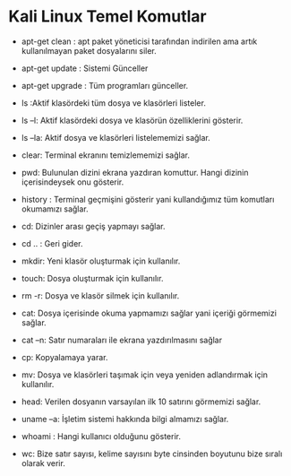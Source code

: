 # Kali Linux Temel Komutlar

- apt-get clean : apt paket yöneticisi tarafından indirilen ama artık kullanılmayan paket dosyalarını siler.

- apt-get update : Sistemi Günceller

- apt-get upgrade : Tüm programları günceller.

- ls :Aktif klasördeki tüm dosya ve klasörleri listeler.

- ls –l: Aktif klasördeki dosya ve klasörün özelliklerini gösterir.

- ls –la: Aktif dosya ve klasörleri listelememizi sağlar.

- clear: Terminal ekranını temizlememizi sağlar.

- pwd: Bulunulan dizini ekrana yazdıran komuttur. Hangi dizinin içerisindeysek onu gösterir.

- history : Terminal geçmişini gösterir yani kullandığımız tüm komutları okumamızı sağlar.

- cd: Dizinler arası geçiş yapmayı sağlar.

- cd .. : Geri gider.

- mkdir: Yeni klasör oluşturmak için kullanılır.

- touch: Dosya oluşturmak için kullanılır.

- rm -r: Dosya ve klasör silmek için kullanılır.

- cat: Dosya içerisinde okuma yapmamızı sağlar yani içeriği görmemizi sağlar.

- cat –n: Satır numaraları ile ekrana yazdırılmasını sağlar

- cp: Kopyalamaya yarar.

- mv: Dosya ve klasörleri taşımak için veya yeniden adlandırmak için kullanılır.

- head: Verilen dosyanın varsayılan ilk 10 satırını görmemizi sağlar.

- uname –a: İşletim sistemi hakkında bilgi almamızı sağlar.

- whoami : Hangi kullanıcı olduğunu gösterir.

- wc: Bize satır sayısı, kelime sayısını byte cinsinden boyutunu bize sıralı olarak verir.
